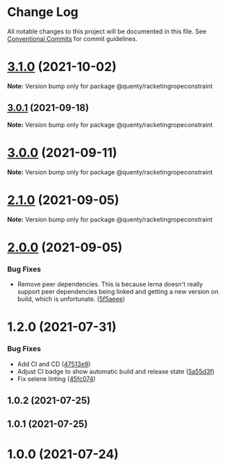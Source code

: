 # Change Log

All notable changes to this project will be documented in this file.
See [Conventional Commits](https://conventionalcommits.org) for commit guidelines.

# [3.1.0](https://github.com/Quenty/NevermoreEngine/compare/@quenty/racketingropeconstraint@3.0.1...@quenty/racketingropeconstraint@3.1.0) (2021-10-02)

**Note:** Version bump only for package @quenty/racketingropeconstraint





## [3.0.1](https://github.com/Quenty/NevermoreEngine/compare/@quenty/racketingropeconstraint@3.0.0...@quenty/racketingropeconstraint@3.0.1) (2021-09-18)

**Note:** Version bump only for package @quenty/racketingropeconstraint





# [3.0.0](https://github.com/Quenty/NevermoreEngine/compare/@quenty/racketingropeconstraint@2.1.0...@quenty/racketingropeconstraint@3.0.0) (2021-09-11)

**Note:** Version bump only for package @quenty/racketingropeconstraint





# [2.1.0](https://github.com/Quenty/NevermoreEngine/compare/@quenty/racketingropeconstraint@2.0.0...@quenty/racketingropeconstraint@2.1.0) (2021-09-05)

**Note:** Version bump only for package @quenty/racketingropeconstraint





# [2.0.0](https://github.com/Quenty/NevermoreEngine/compare/@quenty/racketingropeconstraint@1.2.0...@quenty/racketingropeconstraint@2.0.0) (2021-09-05)


### Bug Fixes

* Remove peer dependencies. This is because lerna doesn't really support peer dependencies being linked and getting a new version on build, which is unfortunate. ([5f5aeee](https://github.com/Quenty/NevermoreEngine/commit/5f5aeeea8de9975435309e53679f0ef7064f9dd0))





# 1.2.0 (2021-07-31)


### Bug Fixes

* Add CI and CD ([47513e9](https://github.com/Quenty/NevermoreEngine/commit/47513e9b568162707534af132396dd8756947dd3))
* Adjust CI badge to show automatic build and release state ([5a55d3f](https://github.com/Quenty/NevermoreEngine/commit/5a55d3f19bf8d66a760d67da9b56ed47fab74656))
* Fix selene linting ([45fc074](https://github.com/Quenty/NevermoreEngine/commit/45fc07489ee59127ac6582689f19a0e87c1e5b5a))



## 1.0.2 (2021-07-25)



## 1.0.1 (2021-07-25)



# 1.0.0 (2021-07-24)
